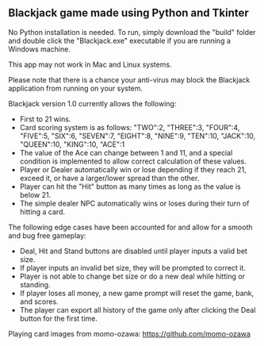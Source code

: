 ## Blackjack game made using Python and Tkinter

No Python installation is needed. To run, simply download the "build" folder and double click the "Blackjack.exe" executable if you are running a Windows machine. 

This app may not work in Mac and Linux systems.

Please note that there is a chance your anti-virus may block the Blackjack application from running on your system. 

Blackjack version 1.0 currently allows the following:
* First to 21 wins.
* Card scoring system is as follows: "TWO":2, "THREE":3, "FOUR":4, "FIVE":5, "SIX":6, "SEVEN":7, "EIGHT":8, "NINE":9, "TEN":10, "JACK":10, "QUEEN":10, "KING":10, "ACE":1
* The value of the Ace can change between 1 and 11, and a special condition is implemented to allow correct calculation of these values.
* Player or Dealer automatically win or lose depending if they reach 21, exceed it, or have a larger/lower spread than the other.
* Player can hit the "Hit" button as many times as long as the value is below 21.
* The simple dealer NPC automatically wins or loses during their turn of hitting a card.

The following edge cases have been accounted for and allow for a smooth and bug free gameplay:
* Deal, Hit and Stand buttons are disabled until player inputs a valid bet size.
* If player inputs an invalid bet size, they will be prompted to correct it.
* Player is not able to change bet size or do a new deal while hitting or standing.
* If player loses all money, a new game prompt will reset the game, bank, and scores.
* The player can export all history of the game only after clicking the Deal button for the first time.

Playing card images from momo-ozawa: https://github.com/momo-ozawa